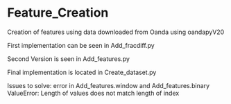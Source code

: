 # Feature_Creation
Creation of features using data downloaded from Oanda using oandapyV20

First implementation can be seen in Add_fracdiff.py

Second Version is seen in Add_features.py

Final implementation is located in Create_dataset.py

Issues to solve: error in Add_features.window and Add_features.binary
ValueError: Length of values does not match length of index
